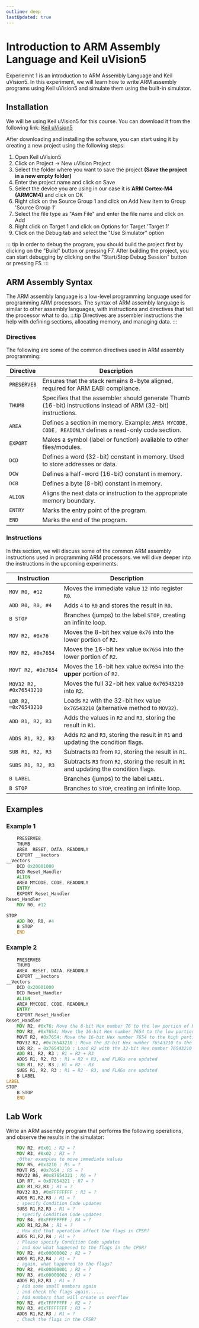 ```yaml
---
outline: deep
lastUpdated: true
---
```


# Introduction to ARM Assembly Language and Keil uVision5 <Badge type="tip" text="Experiment 1" />

Experiemnt 1 is an introduction to ARM Assembly Language and Keil uVision5. In this experiment, we will learn how to write ARM assembly programs using Keil uVision5 and simulate them using the built-in simulator.

## Installation

We will be using Keil uVision5 for this course. You can download it from the following link:
[Keil uVision5](https://www.keil.com/demo/eval/arm.htm)

After downloading and installing the software, you can start using it by creating a new project using the following steps:

1. Open Keil uVision5
2. Click on Project -> New uVision Project
3. Select the folder where you want to save the project **(Save the project in a new empty folder)**
4. Enter the project name and click on Save
5. Select the device you are using in our case it is **ARM Cortex-M4 (ARMCM4)** and click on OK
6. Right click on the Source Group 1 and click on Add New Item to Group 'Source Group 1'
7. Select the file type as "Asm File" and enter the file name and click on Add
8. Right click on Target 1 and click on Options for Target 'Target 1'
9. Click on the Debug tab and select the "Use Simulator" option

::: tip
In order to debug the program, you should build the project first by clicking on the "Build" button or pressing F7. After building the project, you can start debugging by clicking on the "Start/Stop Debug Session" button or pressing F5.
:::

## ARM Assembly Syntax

The ARM assembly language is a low-level programming language used for programming ARM processors. The syntax of ARM assembly language is similar to other assembly languages, with instructions and directives that tell the processor what to do.
:::tip
Directives are assembler instructions the help with defining sections, allocating memory, and managing data.
:::

### Directives

The following are some of the common directives used in ARM assembly programming:

| **Directive** | **Description**                                                                                                |
| ------------- | -------------------------------------------------------------------------------------------------------------- |
| `PRESERVE8`   | Ensures that the stack remains 8-byte aligned, required for ARM EABI compliance.                               |
| `THUMB`       | Specifies that the assembler should generate Thumb (16-bit) instructions instead of ARM (32-bit) instructions. |
| `AREA`        | Defines a section in memory. Example: `AREA MYCODE, CODE, READONLY` defines a read-only code section.          |
| `EXPORT`      | Makes a symbol (label or function) available to other files/modules.                                           |
| `DCD`         | Defines a word (32-bit) constant in memory. Used to store addresses or data.                                   |
| `DCW`         | Defines a half-word (16-bit) constant in memory.                                                               |
| `DCB`         | Defines a byte (8-bit) constant in memory.                                                                     |
| `ALIGN`       | Aligns the next data or instruction to the appropriate memory boundary.                                        |
| `ENTRY`       | Marks the entry point of the program.                                                                          |
| `END`         | Marks the end of the program.                                                                                  |

### Instructions

In this section, we will discuss some of the common ARM assembly instructions used in programming ARM processors. we will dive deeper into the instructions in the upcoming experiments.

| **Instruction**         | **Description**                                                                        |
| ----------------------- | -------------------------------------------------------------------------------------- |
| `MOV R0, #12`           | Moves the immediate value `12` into register `R0`.                                     |
| `ADD R0, R0, #4`        | Adds `4` to `R0` and stores the result in `R0`.                                        |
| `B STOP`                | Branches (jumps) to the label `STOP`, creating an infinite loop.                       |
| `MOV R2, #0x76`         | Moves the 8-bit hex value `0x76` into the lower portion of `R2`.                       |
| `MOV R2, #0x7654`       | Moves the 16-bit hex value `0x7654` into the lower portion of `R2`.                    |
| `MOVT R2, #0x7654`      | Moves the 16-bit hex value `0x7654` into the **upper** portion of `R2`.                |
| `MOV32 R2, #0x76543210` | Moves the full 32-bit hex value `0x76543210` into `R2`.                                |
| `LDR R2, =0x76543210`   | Loads `R2` with the 32-bit hex value `0x76543210` (alternative method to `MOV32`).     |
| `ADD R1, R2, R3`        | Adds the values in `R2` and `R3`, storing the result in `R1`.                          |
| `ADDS R1, R2, R3`       | Adds `R2` and `R3`, storing the result in `R1` and updating the condition flags.       |
| `SUB R1, R2, R3`        | Subtracts `R3` from `R2`, storing the result in `R1`.                                  |
| `SUBS R1, R2, R3`       | Subtracts `R3` from `R2`, storing the result in `R1` and updating the condition flags. |
| `B LABEL`               | Branches (jumps) to the label `LABEL`.                                                 |
| `B STOP`                | Branches to `STOP`, creating an infinite loop.                                         |

## Examples

### Example 1

```asm
    PRESERVE8
    THUMB
    AREA  RESET, DATA, READONLY
    EXPORT __Vectors
__Vectors
    DCD 0x20001000
    DCD Reset_Handler
    ALIGN
    AREA MYCODE, CODE, READONLY
    ENTRY
    EXPORT Reset_Handler
Reset_Handler
    MOV R0, #12

STOP
    ADD R0, R0, #4
    B STOP
    END

```

### Example 2

```asm
    PRESERVE8
    THUMB
    AREA  RESET, DATA, READONLY
    EXPORT __Vectors
__Vectors
    DCD 0x20001000
    DCD Reset_Handler
    ALIGN
    AREA MYCODE, CODE, READONLY
    ENTRY
    EXPORT Reset_Handler
Reset_Handler
    MOV R2, #0x76; Move the 8-bit Hex number 76 to the low portion of R2
    MOV R2, #0x7654; Move the 16-bit Hex number 7654 to the low portion of R2
    MOVT R2, #0x7654; Move the 16-bit Hex number 7654 to the high portion of R2
    MOV32 R2, #0x76543210 ; Move the 32-bit Hex number 76543210 to the R2
    LDR R2, = 0x76543210 ; Load R2 with the 32-bit Hex number 76543210
    ADD R1, R2, R3 ; R1 = R2 + R3
    ADDS R1, R2, R3 ; R1 = R2 + R3, and FLAGs are updated
    SUB R1, R2, R3 ; R1 = R2 - R3
    SUBS R1, R2, R3 ; R1 = R2 - R3, and FLAGs are updated
    B LABEL
LABEL
STOP
    B STOP
    END
```

## Lab Work

Write an ARM assembly program that performs the following operations, and observe the results in the simulator:

```asm
    MOV R2, #0x01 ; R2 = ?
    MOV R3, #0x02 ; R3 = ?
    ;Other examples to move immediate values
    MOV R5, #0x3210 ; R5 = ?
    MOVT R5, #0x7654 ; R5 = ?
    MOV32 R6, #0x87654321 ; R6 = ?
    LDR R7, = 0x87654321 ; R7 = ?
    ADD R1,R2,R3 ; R1 = ?
    MOV32 R3, #0xFFFFFFFF ; R3 = ?
    ADDS R1,R2,R3 ; R1 = ?
    ; specify Condition Code updates
    SUBS R1,R2,R3 ; R1 = ?
    ; specify Condition Code updates
    MOV R4, #0xFFFFFFFF ; R4 = ?
    ADD R1,R2,R4 ; R1 = ?
    ; How did that operation affect the flags in CPSR?
    ADDS R1,R2,R4 ; R1 = ?
    ; Please specify Condition Code updates
    ; and now what happened to the flags in the CPSR?
    MOV R2, #0x00000002 ; R2 = ?
    ADDS R1,R2,R4 ; R1 = ?
    ; again, what happened to the flags?
    MOV R2, #0x00000001 ; R2 = ?
    MOV R3, #0x00000002 ; R3 = ?
    ADDS R1,R2,R3 ; R1 = ?
    ; Add some small numbers again
    ; and check the flags again......
    ; Add numbers that will create an overflow
    MOV R2, #0x7FFFFFFF ; R2 = ?
    MOV R3, #0x7FFFFFFF ; R3 = ?
    ADDS R1,R2,R3 ; R1 = ?
    ; Check the flags in the CPSR?
```
